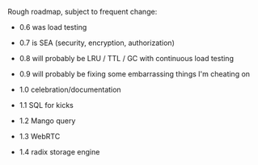 Rough roadmap, subject to frequent change:

 - 0.6 was load testing

 - 0.7 is SEA (security, encryption, authorization)

 - 0.8 will probably be LRU / TTL / GC with continuous load testing

 - 0.9 will probably be fixing some embarrassing things I'm cheating on

 - 1.0 celebration/documentation

 - 1.1 SQL for kicks

 - 1.2 Mango query
 
 - 1.3 WebRTC

 - 1.4 radix storage engine